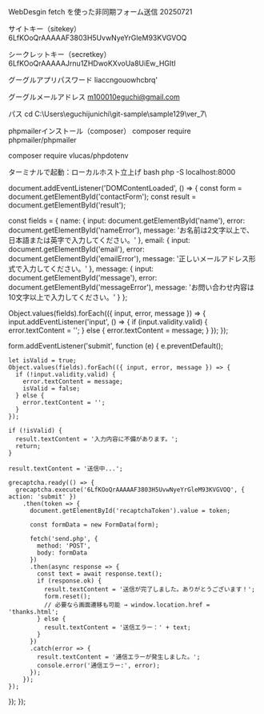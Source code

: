 WebDesgin fetch を使った非同期フォーム送信 20250721


サイトキー（sitekey）
6LfKOoQrAAAAAF3803H5UvwNyeYrGleM93KVGVOQ

シークレットキー（secretkey）
6LfKOoQrAAAAAJrnu1ZHDwoKXvoUa8UiEw_HGItI

グーグルアプリパスワード
liaccngouowhcbrq'

グーグルメールアドレス
m100010eguchi@gmail.com

パス
cd C:\Users\eguchijunichi\git-sample\sample129\ver_7\

phpmailerインストール（composer）
composer require phpmailer/phpmailer

composer require vlucas/phpdotenv

ターミナルで起動：ローカルホスト立上げ
bash
php -S localhost:8000



document.addEventListener('DOMContentLoaded', () => {
  const form = document.getElementById('contactForm');
  const result = document.getElementById('result');

  const fields = {
    name: {
      input: document.getElementById('name'),
      error: document.getElementById('nameError'),
      message: 'お名前は2文字以上で、日本語または英字で入力してください。'
    },
    email: {
      input: document.getElementById('email'),
      error: document.getElementById('emailError'),
      message: '正しいメールアドレス形式で入力してください。'
    },
    message: {
      input: document.getElementById('message'),
      error: document.getElementById('messageError'),
      message: 'お問い合わせ内容は10文字以上で入力してください。'
    }
  };

  Object.values(fields).forEach(({ input, error, message }) => {
    input.addEventListener('input', () => {
      if (input.validity.valid) {
        error.textContent = '';
      } else {
        error.textContent = message;
      }
    });
  });

  form.addEventListener('submit', function (e) {
    e.preventDefault();

    let isValid = true;
    Object.values(fields).forEach(({ input, error, message }) => {
      if (!input.validity.valid) {
        error.textContent = message;
        isValid = false;
      } else {
        error.textContent = '';
      }
    });

    if (!isValid) {
      result.textContent = '入力内容に不備があります。';
      return;
    }

    result.textContent = '送信中...';

    grecaptcha.ready(() => {
      grecaptcha.execute('6LfKOoQrAAAAAF3803H5UvwNyeYrGleM93KVGVOQ', { action: 'submit' })
        .then(token => {
          document.getElementById('recaptchaToken').value = token;

          const formData = new FormData(form);

          fetch('send.php', {
            method: 'POST',
            body: formData
          })
          .then(async response => {
            const text = await response.text();
            if (response.ok) {
              result.textContent = '送信が完了しました。ありがとうございます！';
              form.reset();
              // 必要なら画面遷移も可能 → window.location.href = 'thanks.html';
            } else {
              result.textContent = '送信エラー：' + text;
            }
          })
          .catch(error => {
            result.textContent = '通信エラーが発生しました。';
            console.error('通信エラー:', error);
          });
        });
    });
  });
});
